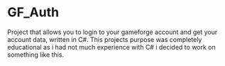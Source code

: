 # GF_Auth
Project that allows you to login to your gameforge account and get your account data, written in C#.
This projects purpose was completely educational as i had not much experience with C# i decided to work on something like this.
